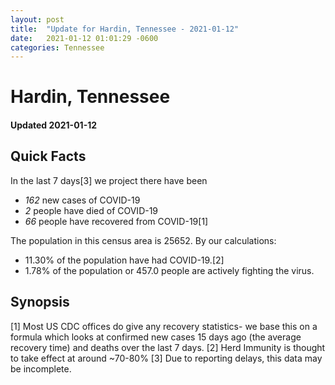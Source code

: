 ```yaml
---
layout: post
title:  "Update for Hardin, Tennessee - 2021-01-12"
date:   2021-01-12 01:01:29 -0600
categories: Tennessee
---
```


# Hardin, Tennessee
#### Updated 2021-01-12

## Quick Facts

In the last 7 days[3] we project there have been
- *162* new cases of COVID-19
- *2* people have died of COVID-19
- *66* people have recovered from COVID-19[1]

The population in this census area is 25652. By our calculations:
- 11.30% of the population have had COVID-19.[2]
- 1.78% of the population or 457.0 people are actively fighting the virus.

## Synopsis




[1] Most US CDC offices do give any recovery statistics- we base this on a formula which looks at confirmed new cases
15 days ago (the average recovery time) and deaths over the last 7 days.
[2] Herd Immunity is thought to take effect at around ~70-80%
[3] Due to reporting delays, this data may be incomplete. 
    